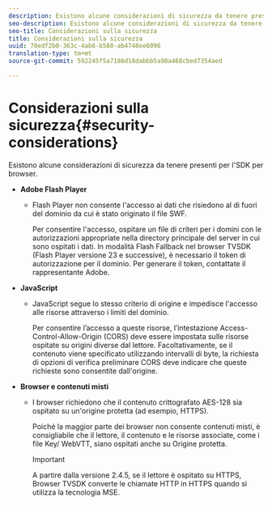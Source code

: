 ```yaml
---
description: Esistono alcune considerazioni di sicurezza da tenere presenti per l'SDK per browser.
seo-description: Esistono alcune considerazioni di sicurezza da tenere presenti per l'SDK per browser.
seo-title: Considerazioni sulla sicurezza
title: Considerazioni sulla sicurezza
uuid: 78edf2b0-363c-4ab6-b588-ab4748ee6096
translation-type: tm+mt
source-git-commit: 592245f5a7186d18dabbb5a98a468cbed7354aed

---
```



# Considerazioni sulla sicurezza{#security-considerations}

Esistono alcune considerazioni di sicurezza da tenere presenti per l&#39;SDK per browser.

* **Adobe Flash Player**

   * Flash Player non consente l&#39;accesso ai dati che risiedono al di fuori del dominio da cui è stato originato il file SWF.

      Per consentire l&#39;accesso, ospitare un file di criteri per i domini con le autorizzazioni appropriate nella directory principale del server in cui sono ospitati i dati. In modalità Flash Fallback nel browser TVSDK (Flash Player versione 23 e successive), è necessario il token di autorizzazione per il dominio. Per generare il token, contattate il rappresentante Adobe.

* **JavaScript**

   * JavaScript segue lo stesso criterio di origine e impedisce l&#39;accesso alle risorse attraverso i limiti del dominio.

      Per consentire l’accesso a queste risorse, l’intestazione Access-Control-Allow-Origin (CORS) deve essere impostata sulle risorse ospitate su origini diverse dal lettore. Facoltativamente, se il contenuto viene specificato utilizzando intervalli di byte, la richiesta di opzioni di verifica preliminare CORS deve indicare che queste richieste sono consentite dall&#39;origine.

* **Browser e contenuti misti**

   * I browser richiedono che il contenuto crittografato AES-128 sia ospitato su un&#39;origine protetta (ad esempio, HTTPS).

      Poiché la maggior parte dei browser non consente contenuti misti, è consigliabile che il lettore, il contenuto e le risorse associate, come i file Key/ WebVTT, siano ospitati anche su Origine protetta.

      >[!IMPORTANT]
      >
      >A partire dalla versione 2.4.5, se il lettore è ospitato su HTTPS, Browser TVSDK converte le chiamate HTTP in HTTPS quando si utilizza la tecnologia MSE.

